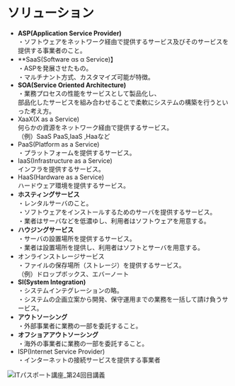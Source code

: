 # ソリューション  
* **ASP(Application Service Provider)**  
・ソフトウェアをネットワーク経由で提供するサービス及びそのサービスを提供する事業者のこと。  
* **SaaS(Software αs α Service)】  
・ASPを発展させたもの。  
・マルチナント方式、カスタマイズ可能が特徴。
* **SOA(Service Oriented Architecture)**  
・業務プロセスの性能をサービスとして製品化し、  
部品化したサービスを組み合わせることで柔軟にシステムの構築を行うといった考え方。
* XaaX(X as a Service)  
何らかの資源をネットワーク経由で提供するサービス。  
（例）SaaS PaaS,IaaS ,Haaなど
* PaaS(Platform as a Service)  
・プラットフォームを提供するサービス。
* IaaS(Infrastructure as a Service)  
インフラを提供するサービス。
* HaaS(Hardware as a Service)  
ハードウェア環境を提供するサービス。
* **ホスティングサービス**  
・レンタルサーバのこと。  
・ソフトウェアをインストールするためのサーバを提供するサービス。  
・業者はサーバなどを低濃ゆし、利用者はソフトウェアを用意する。  
* **ハウジングサービス**  
・サーバの設置場所を提供するサービス。  
・業者は設置場所を提供し、利用者はソフトとサーバを用意する。  
* オンラインストレージサービス  
・ファイルの保存場所（ストレージ）を提供するサービス。  
（例）ドロップボックス、エバーノート
* **SI(System Integration)**  
・システムインテグレーションの略。  
・システムの企画立案から開発、保守運用までの業務を一括して請け負うサービス。
* **アウトソーシング**  
・外部事業者に業務の一部を委託すること。  
* **オフショアアウトソーシング**  
・海外の事業者に業務の一部を委託すること。
* ISP(Internet Service Provider)  
・インターネットの接続サービスを提供する事業者  

![ITパスポート講座_第24回目講義](https://www.youtube.com/watch?v=NKzuVCm9ziE&list=PLC9xywNMIf9jgTizhye6GyPjZcuPZ9ou5&index=25)  
